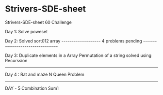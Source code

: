 # Strivers-SDE-sheet
Strivers-SDE-sheet 60 Challenge


Day 1:
Solve poweset

Day 2:
Solved sort012 array
-------------------- 4 problems pending ----------------------------------

Day 3:
Duplicate elements in a Array
Permutation of a string solved using Recurssion

--------------------------------------
Day 4 :
Rat and maze 
N Queen Problem

----------------------------------------

DAY - 5
Combination Sum1

